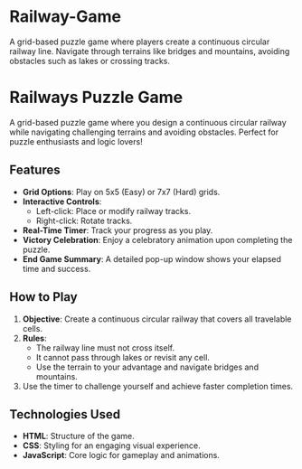 # Railway-Game
A grid-based puzzle game where players create a continuous circular railway line. Navigate through terrains like bridges and mountains, avoiding obstacles such as lakes or crossing tracks.

# Railways Puzzle Game  

A grid-based puzzle game where you design a continuous circular railway while navigating challenging terrains and avoiding obstacles. Perfect for puzzle enthusiasts and logic lovers!  

## Features  
- **Grid Options**: Play on 5x5 (Easy) or 7x7 (Hard) grids.  
- **Interactive Controls**:  
  - Left-click: Place or modify railway tracks.  
  - Right-click: Rotate tracks.  
- **Real-Time Timer**: Track your progress as you play.  
- **Victory Celebration**: Enjoy a celebratory animation upon completing the puzzle.  
- **End Game Summary**: A detailed pop-up window shows your elapsed time and success.  

## How to Play  
1. **Objective**: Create a continuous circular railway that covers all travelable cells.  
2. **Rules**:  
   - The railway line must not cross itself.  
   - It cannot pass through lakes or revisit any cell.  
   - Use the terrain to your advantage and navigate bridges and mountains.  
3. Use the timer to challenge yourself and achieve faster completion times.  

## Technologies Used  
- **HTML**: Structure of the game.  
- **CSS**: Styling for an engaging visual experience.  
- **JavaScript**: Core logic for gameplay and animations.  



